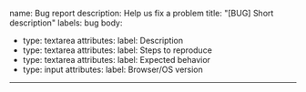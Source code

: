 name: Bug report
description: Help us fix a problem
title: "[BUG] Short description"
labels: bug
body:
  - type: textarea
    attributes:
      label: Description
  - type: textarea
    attributes:
      label: Steps to reproduce
  - type: textarea
    attributes:
      label: Expected behavior
  - type: input
    attributes:
      label: Browser/OS version
****
